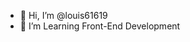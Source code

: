 - 👋 Hi, I’m @louis61619
- 👀 I’m Learning Front-End Development

<!---
louis61619/louis61619 is a ✨ special ✨ repository because its `README.md` (this file) appears on your GitHub profile.
You can click the Preview link to take a look at your changes.
--->
